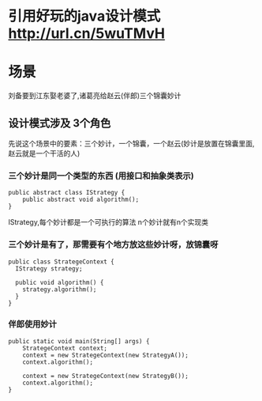 # 引用好玩的java设计模式  http://url.cn/5wuTMvH

# 场景
刘备要到江东娶老婆了,诸葛亮给赵云(伴郎)三个锦囊妙计

## 设计模式涉及 3个角色
先说这个场景中的要素：三个妙计，一个锦囊，一个赵云(妙计是放置在锦囊里面,赵云就是一个干活的人)

### 三个妙计是同一个类型的东西 (用接口和抽象类表示)
    public abstract class IStrategy {
        public abstract void algorithm();
    }
IStrategy,每个妙计都是一个可执行的算法  n个妙计就有n个实现类

### 三个妙计是有了，那需要有个地方放这些妙计呀，放锦囊呀
    public class StrategeContext {
      IStrategy strategy;
    
      public void algorithm() {
        strategy.algorithm();
      }
    }

### 伴郎使用妙计
    public static void main(String[] args) {
        StrategeContext context;
        context = new StrategeContext(new StrategyA());
        context.algorithm();
    
        context = new StrategeContext(new StrategyB());
        context.algorithm();
    }
